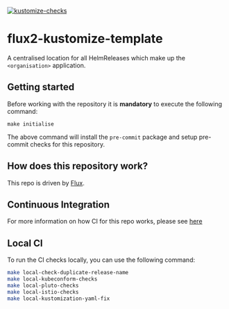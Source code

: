 [![kustomize-checks](https://github.com/stevenwadeconsulting/flux2-kustomize-example/actions/workflows/kustomize-checks.yaml/badge.svg)](https://github.com/stevenwadeconsulting/flux2-kustomize-example/actions/workflows/kustomize-checks.yaml)

# flux2-kustomize-template

A centralised location for all HelmReleases which make up the `<organisation>` application.

## Getting started

Before working with the repository it is **mandatory** to execute the following command:

```
make initialise
```

The above command will install the `pre-commit` package and setup pre-commit checks for this repository.

## How does this repository work?

This repo is driven by [Flux](https://fluxcd.io/).

## Continuous Integration

For more information on how CI for this repo works, please see [here](docs/ci.md)

## Local CI

To run the CI checks locally, you can use the following command:

```bash
make local-check-duplicate-release-name
make local-kubeconform-checks
make local-pluto-checks
make local-istio-checks
make local-kustomization-yaml-fix
```
